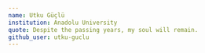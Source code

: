 ```yaml
---
name: Utku Güçlü
institution: Anadolu University
quote: Despite the passing years, my soul will remain.
github_user: utku-guclu
---
```

